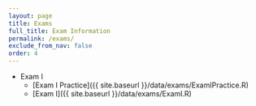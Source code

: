 ```yaml
---
layout: page
title: Exams 
full_title: Exam Information
permalink: /exams/
exclude_from_nav: false
order: 4
---
```

* Exam I
	* [Exam I Practice]({{ site.baseurl }}/data/exams/ExamIPractice.R)
	* [Exam I]({{ site.baseurl }}/data/exams/ExamI.R)

